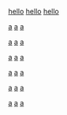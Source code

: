 [hello](#world "title")
[hello](#world 'title')
[hello](#world (title))

[a](https://example.com "\"")
[a](https://example.com '\"')
[a](https://example.com (\"))

[a](https://example.com "\'")
[a](https://example.com '\'')
[a](https://example.com (\'))

[a](https://example.com "\'")
[a](https://example.com '\)')
[a](https://example.com (\)))

[a](https://example.com "\\\"")
[a](https://example.com '\\\'')
[a](https://example.com (\\\)))

[a](https://example.com "\\'")
[a](https://example.com '\\"')
[a](https://example.com (\\"))

<!-- magical incantations -->

[a](https://example.com "\"')")
[a](https://example.com '"\')')
[a](https://example.com ("'\)))
